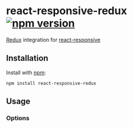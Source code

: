 # react-responsive-redux [![npm version](https://badge.fury.io/js/react-responsive-redux.svg)](https://badge.fury.io/js/react-responsive-redux)

[Redux](http://redux.js.org/) integration for [react-responsive](https://github.com/contra/react-responsive)

## Installation
Install with [npm](https://www.npmjs.com/):
```
npm install react-responsive-redux
```

## Usage

### Options
